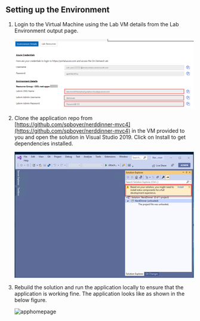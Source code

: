 ## Setting up the Environment
1. Login to the Virtual Machine using the Lab VM details from the Lab Environment output page.

    ![Iimage.](https://raw.githubusercontent.com/CloudLabs-MOC/azuredevopslabs/az400-badri/labs/vstsextend/aspnetmodernize/images/vm.png)

1. Clone the application repo from [https://github.com/spboyer/nerddinner-mvc4](https://github.com/spboyer/nerddinner-mvc4) in the VM provided to you and open the solution in Visual Studio 2019. Click on Install to get dependencies installed.

     ![cloneandopensolution](images/cloneandopensolution.png)

2. Rebuild the solution and run the application locally to ensure that the application is working fine. The application looks like as shown in the below figure.

   ![apphomepage](images/apphomepage.png)

